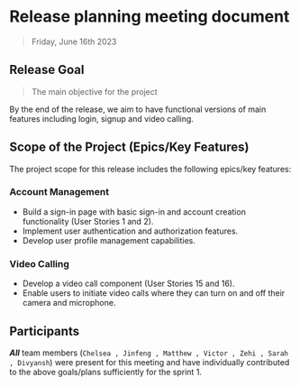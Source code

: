# Release planning meeting document
> Friday, June 16th 2023

## Release Goal
> The main objective for the project

By the end of the release, we aim to have functional versions of main features including login, signup and video calling.

## Scope of the Project (Epics/Key Features)

The project scope for this release includes the following epics/key features:

### Account Management
- Build a sign-in page with basic sign-in and account creation functionality (User Stories 1 and 2).
- Implement user authentication and authorization features.
- Develop user profile management capabilities.

### Video Calling
- Develop a video call component (User Stories 15 and 16).
- Enable users to initiate video calls where they can turn on and off their camera and microphone.

## Participants
**_All_** team members (`Chelsea , Jinfeng , Matthew , Victor , Zehi , Sarah , Divyansh`) were present for this meeting and have individually contributed to the above goals/plans sufficiently for the sprint 1.



